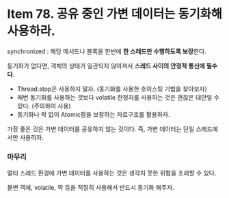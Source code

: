 # Item 78. 공유 중인 가변 데이터는 동기화해 사용하라.

synchronized : 해당 메서드나 블록을 한번에 **한 스레드만 수행하도록 보장**한다.

동기화가 없다면, 객체의 상태가 일관되지 않아져서 **스레드 사이의 안정적 통신에 필수다.**

- Thread.stop은 사용하지 말자. (동기화를 사용한 호이스팅 기법을 찾아보자)
- 매번 동기화를 사용하는 것보다 volatile 한정자를 사용하는 것은 괜찮은 대안일 수 있다. (주의하여 사용)
- 동기화나 락 없이 Atomic함을 보장하는 자료구조를 활용하자.

가장 좋은 것은 가변 데이터를 공유하지 않는 것이다. 즉, 가변 데이터는 단일 스레드에서만 사용하자.

### 마무리

멀티 스레드 환경에 가변 데이터를 사용하는 것은 생각치 못한 위험을 초래할 수 있다.

불변 객체, volatile, 락 등을 적절히 사용해서 반드시 동기화 해주자.
